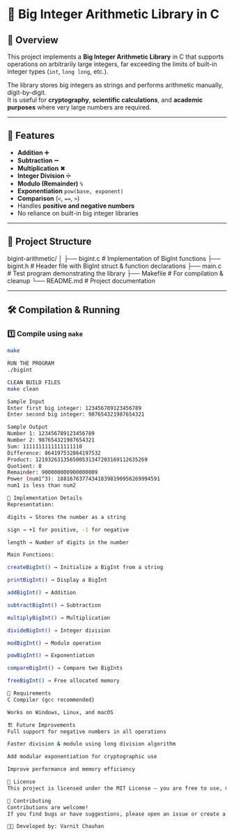 # 🧮 Big Integer Arithmetic Library in C

## 📌 Overview
This project implements a **Big Integer Arithmetic Library** in C that supports operations on arbitrarily large integers, far exceeding the limits of built-in integer types (`int`, `long long`, etc.).

The library stores big integers as strings and performs arithmetic manually, digit-by-digit.  
It is useful for **cryptography**, **scientific calculations**, and **academic purposes** where very large numbers are required.

---

## 🚀 Features
- **Addition** ➕  
- **Subtraction** ➖  
- **Multiplication** ✖  
- **Integer Division** ➗  
- **Modulo (Remainder)** `%`  
- **Exponentiation** `pow(base, exponent)`  
- **Comparison** (`<`, `==`, `>`)  
- Handles **positive and negative numbers**  
- No reliance on built-in big integer libraries  

---

## 📂 Project Structure
bigint-arithmetic/
│
├── bigint.c # Implementation of BigInt functions
├── bigint.h # Header file with BigInt struct & function declarations
├── main.c # Test program demonstrating the library
├── Makefile # For compilation & cleanup
└── README.md # Project documentation

---

## 🛠 Compilation & Running

### 1️⃣ Compile using `make`
```bash
make

RUN THE PROGRAM
./bigint

CLEAN BUILD FILES
make clean

Sample Input
Enter first big integer: 123456789123456789
Enter second big integer: 987654321987654321

Sample Output
Number 1: 123456789123456789
Number 2: 987654321987654321
Sum: 1111111111111111110
Difference: 864197532864197532
Product: 121932631356500531347203169112635269
Quotient: 8
Remainder: 900000000900000009
Power (num1^3): 188167637743418398190956269994591
num1 is less than num2

📖 Implementation Details
Representation:

digits → Stores the number as a string

sign → +1 for positive, -1 for negative

length → Number of digits in the number

Main Functions:

createBigInt() → Initialize a BigInt from a string

printBigInt() → Display a BigInt

addBigInt() → Addition

subtractBigInt() → Subtraction

multiplyBigInt() → Multiplication

divideBigInt() → Integer division

modBigInt() → Modulo operation

powBigInt() → Exponentiation

compareBigInt() → Compare two BigInts

freeBigInt() → Free allocated memory

📌 Requirements
C Compiler (gcc recommended)

Works on Windows, Linux, and macOS

🏗 Future Improvements
Full support for negative numbers in all operations

Faster division & modulo using long division algorithm

Add modular exponentiation for cryptographic use

Improve performance and memory efficiency

📜 License
This project is licensed under the MIT License – you are free to use, modify, and distribute it.

🤝 Contributing
Contributions are welcome!
If you find bugs or have suggestions, please open an issue or create a pull request.

👨‍💻 Developed by: Varnit Chauhan
